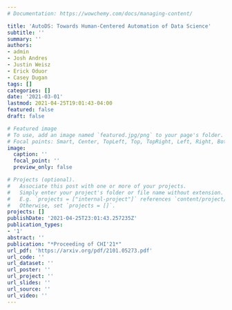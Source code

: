 ```yaml
---
# Documentation: https://wowchemy.com/docs/managing-content/

title: 'AutoDS: Towards Human-Centered Automation of Data Science'
subtitle: ''
summary: ''
authors:
- admin
- Josh Andres
- Justin Weisz
- Erick Oduor
- Casey Dugan
tags: []
categories: []
date: '2021-03-01'
lastmod: 2021-04-25T19:01:43-04:00
featured: false
draft: false

# Featured image
# To use, add an image named `featured.jpg/png` to your page's folder.
# Focal points: Smart, Center, TopLeft, Top, TopRight, Left, Right, BottomLeft, Bottom, BottomRight.
image:
  caption: ''
  focal_point: ''
  preview_only: false

# Projects (optional).
#   Associate this post with one or more of your projects.
#   Simply enter your project's folder or file name without extension.
#   E.g. `projects = ["internal-project"]` references `content/project/deep-learning/index.md`.
#   Otherwise, set `projects = []`.
projects: []
publishDate: '2021-04-25T23:01:43.257235Z'
publication_types:
- '1'
abstract: ''
publication: "*Proceeding of CHI'21*"
url_pdf: 'https://arxiv.org/pdf/2101.05273.pdf'
url_code: ''
url_dataset: ''
url_poster: ''
url_project: ''
url_slides: ''
url_source: ''
url_video: ''
---
```

